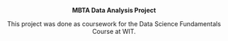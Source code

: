 <div align="center">

**MBTA Data Analysis Project**

This project was done as coursework for the Data Science Fundamentals Course at WIT.
